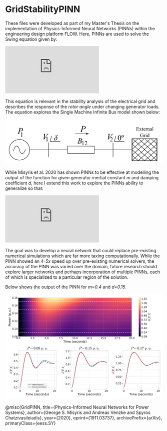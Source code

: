 # GridStabilityPINN

These files were developed as part of my Master's Thesis on the implementation of Physics-Informed Neural Networks (PINNs) within the engineering design platform FLOW. Here, PINNs are used to solve the Swing equation given by:

![equation](https://latex.codecogs.com/gif.latex?m%5CDdot%7B%5Cdelta%7D%20&plus;d%5CDot%7B%5Cdelta%7D%20&plus;%20B_%7B12%7DV_%7B1%7DV_%7B2%7D%20%5Csin%7B%5Cdelta%7D%20-%20P%20%3D%200)

This equation is relevant in the stability analysis of the electrical grid and describes the response of the *rotor angle* under changing generator loads. The equation explores the Single Machine Infinite Bus model shown below:

![image](/plots/SMIB.png "SMIB system (image taken from Misyris et al. (2020)")

While Misyris et al. 2020 has shown PINNs to be effective at modelling the output of the function for given generator inertial constant *m* and damping coefficient *d*, here I extend this work
to explore the PINNs ability to generalize so that:

![equation](https://latex.codecogs.com/gif.latex?NN%28t%2CP_%7B1%7D%2C%20m%2C%20d%29%20%5Capprox%20%5Cdelta%28t%2CP_%7B1%7D%2C%20m%2C%20d%29)

The goal was to develop a neural network that could replace pre-existing numerical simulations which are far more taxing computationally. While the PINN showed an *4-5x* speed up over pre-existing numerical solvers, the accuracy of the PINN was varied over the domain, future research should explore larger networks and perhaps incorporation of multiple 
PINNs, each of which is specialized to a particular region of the solution.

Below shows the output of the PINN for *m=0.4* and *d=0.15*. 

![image](/plots/result.jpg "Output of the PINN for *m=0.4* and *d=0.15*")


@misc{GridPINN,
      title={Physics-Informed Neural Networks for Power Systems}, 
      author={George S. Misyris and Andreas Venzke and Spyros Chatzivasileiadis},
      year={2020},
      eprint={1911.03737},
      archivePrefix={arXiv},
      primaryClass={eess.SY}
